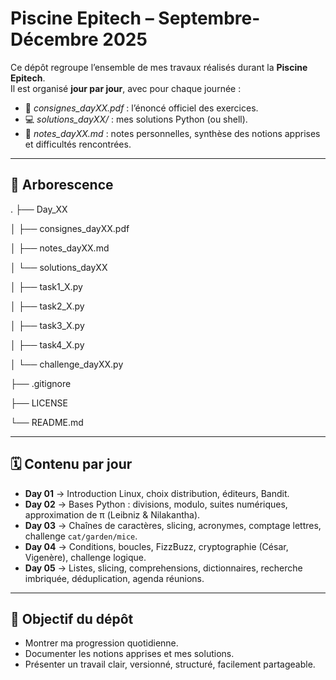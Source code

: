 ﻿# Piscine Epitech – Septembre-Décembre 2025

Ce dépôt regroupe l’ensemble de mes travaux réalisés durant la **Piscine Epitech**.  
Il est organisé **jour par jour**, avec pour chaque journée :  
- 📄 *consignes_dayXX.pdf* : l’énoncé officiel des exercices.  
- 💻 *solutions_dayXX/* : mes solutions Python (ou shell).  
- 📝 *notes_dayXX.md* : notes personnelles, synthèse des notions apprises et difficultés rencontrées.  

---

## 📂 Arborescence
.
├── Day_XX 

│ ├── consignes_dayXX.pdf

│ ├── notes_dayXX.md

│ └── solutions_dayXX

│ ├── task1_X.py

│ ├── task2_X.py

│ ├── task3_X.py

│ ├── task4_X.py

│ └── challenge_dayXX.py

├── .gitignore

├── LICENSE

└── README.md

---

## 🗓️ Contenu par jour

- **Day 01** → Introduction Linux, choix distribution, éditeurs, Bandit.  
- **Day 02** → Bases Python : divisions, modulo, suites numériques, approximation de π (Leibniz & Nilakantha).  
- **Day 03** → Chaînes de caractères, slicing, acronymes, comptage lettres, challenge `cat/garden/mice`.  
- **Day 04** → Conditions, boucles, FizzBuzz, cryptographie (César, Vigenère), challenge logique.  
- **Day 05** → Listes, slicing, comprehensions, dictionnaires, recherche imbriquée, déduplication, agenda réunions.  

---

## 🎯 Objectif du dépôt

- Montrer ma progression quotidienne.  
- Documenter les notions apprises et mes solutions.  
- Présenter un travail clair, versionné, structuré, facilement partageable.  
